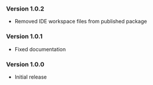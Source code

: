 ### Version 1.0.2
 - Removed IDE workspace files from published package

### Version 1.0.1
 - Fixed documentation

### Version 1.0.0
 - Initial release
